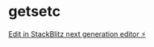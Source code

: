 # getsetc

[Edit in StackBlitz next generation editor ⚡️](https://stackblitz.com/~/github.com/dhanushkumarms/getsetc)